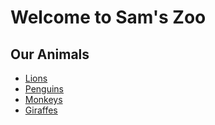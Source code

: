 <!DOCTYPE html>
<html lang="en">
<head>
  <meta charset="UTF-8">
  <title>Sam's Zoo</title>
</head>
<body>

  <h1>Welcome to Sam's Zoo</h1>

  <nav>
    <h2>Our Animals</h2>
    <ul>
      <li><a href="lions.html">Lions</a></li>
      <li><a href="penguins.html">Penguins</a></li>
      <li><a href="monkeys.html">Monkeys</a></li>
      <li><a href="giraffes.html">Giraffes</a></li>
    </ul>
  </nav>

</body>
</html>
